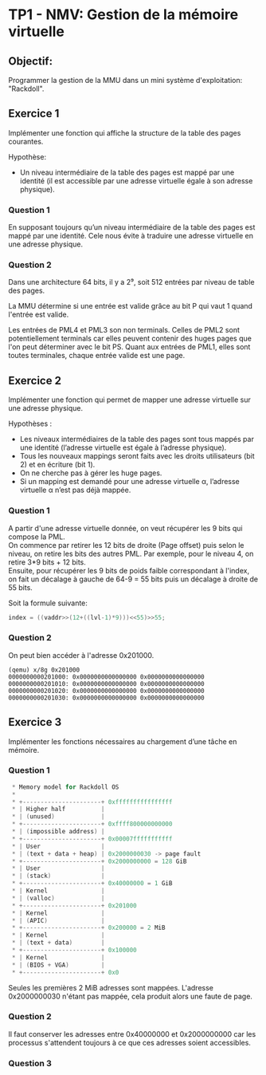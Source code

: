 # TP1 - NMV: Gestion de la mémoire virtuelle

## Objectif:
Programmer la gestion de la MMU dans un mini système d'exploitation: "Rackdoll". 

## Exercice 1
Implémenter une fonction qui affiche la structure de la table des pages courantes.

Hypothèse: 
* Un niveau intermédiaire de la table des pages est mappé
par une identité (il est accessible par une adresse virtuelle égale à son adresse physique).

### Question 1

En supposant toujours qu’un niveau intermédiaire de la table des pages est mappé par une identité. Cele nous évite à traduire une adresse virtuelle en une adresse physique.

### Question 2
Dans une architecture 64 bits, il y a 2⁹, soit 512 entrées par niveau de table des pages.

La MMU détermine si une entrée est valide grâce au bit P qui vaut 1 quand l'entrée est valide.

Les entrées de PML4 et PML3 son non terminals. Celles de PML2 sont potentiellement terminals car elles peuvent contenir des huges pages que l'on peut déterminer avec le bit PS. Quant aux entrées de PML1, elles sont toutes terminales, chaque entrée valide est une page.

## Exercice 2
Implémenter une fonction qui permet de mapper une adresse virtuelle sur une adresse physique.

Hypothèses :
* Les niveaux intermédiaires de la table des pages sont tous mappés par une identité (l’adresse virtuelle
est égale à l’adresse physique).
* Tous les nouveaux mappings seront faits avec les droits utilisateurs (bit 2) et en écriture (bit 1).
* On ne cherche pas à gérer les huge pages.
* Si un mapping est demandé pour une adresse virtuelle α, l’adresse virtuelle α n’est pas déjà mappée.

### Question 1

A partir d'une adresse virtuelle donnée, on veut récupérer les 9 bits qui compose la PML.  
On commence par retirer les 12 bits de droite (Page offset) puis selon le niveau, on retire les bits des autres PML. Par exemple, pour le niveau 4, on retire 3*9 bits + 12 bits.  
Ensuite, pour récupérer les 9 bits de poids faible correspondant à l'index, on fait un décalage à gauche de 64-9 = 55 bits puis un décalage à droite de 55 bits.

Soit la formule suivante: 
```C
index = ((vaddr>>(12+((lvl-1)*9)))<<55)>>55;
```

### Question 2

On peut bien accéder à l'adresse 0x201000.
```
(qemu) x/8g 0x201000
0000000000201000: 0x0000000000000000 0x0000000000000000
0000000000201010: 0x0000000000000000 0x0000000000000000
0000000000201020: 0x0000000000000000 0x0000000000000000
0000000000201030: 0x0000000000000000 0x0000000000000000
```


## Exercice 3

Implémenter les fonctions nécessaires au chargement d’une tâche en mémoire.

### Question 1

```C
 * Memory model for Rackdoll OS
 *
 * +----------------------+ 0xffffffffffffffff
 * | Higher half          |
 * | (unused)             |
 * +----------------------+ 0xffff800000000000
 * | (impossible address) |
 * +----------------------+ 0x00007fffffffffff
 * | User                 |
 * | (text + data + heap) | 0x2000000030 -> page fault
 * +----------------------+ 0x2000000000 = 128 GiB
 * | User                 |   
 * | (stack)              |
 * +----------------------+ 0x40000000 = 1 GiB
 * | Kernel               |
 * | (valloc)             |
 * +----------------------+ 0x201000
 * | Kernel               |
 * | (APIC)               |
 * +----------------------+ 0x200000 = 2 MiB
 * | Kernel               |
 * | (text + data)        |
 * +----------------------+ 0x100000
 * | Kernel               |
 * | (BIOS + VGA)         |
 * +----------------------+ 0x0
```
Seules les premières 2 MiB adresses sont mappées. L'adresse 0x2000000030 n'étant pas mappée, cela produit alors une faute de page.


### Question 2

Il faut conserver les adresses entre 0x40000000 et 0x2000000000 car les processus s'attendent toujours à ce que ces adresses soient accessibles.


### Question 3